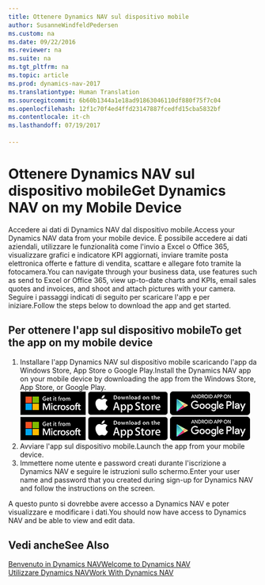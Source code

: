 ```yaml
---
title: Ottenere Dynamics NAV sul dispositivo mobile
author: SusanneWindfeldPedersen
ms.custom: na
ms.date: 09/22/2016
ms.reviewer: na
ms.suite: na
ms.tgt_pltfrm: na
ms.topic: article
ms.prod: dynamics-nav-2017
ms.translationtype: Human Translation
ms.sourcegitcommit: 6b60b1344a1e18ad91863046110df880f75f7c04
ms.openlocfilehash: 12f1c70f4ed4ffd23147887fcedfd15cba5832bf
ms.contentlocale: it-ch
ms.lasthandoff: 07/19/2017

---
```


# <a name="get-dynamics-nav-on-my-mobile-device"></a><span data-ttu-id="fcff1-102">Ottenere Dynamics NAV sul dispositivo mobile</span><span class="sxs-lookup"><span data-stu-id="fcff1-102">Get Dynamics NAV on my Mobile Device</span></span>
<span data-ttu-id="fcff1-103">Accedere ai dati di Dynamics NAV dal dispositivo mobile.</span><span class="sxs-lookup"><span data-stu-id="fcff1-103">Access your Dynamics NAV data from your mobile device.</span></span> <span data-ttu-id="fcff1-104">È possibile accedere ai dati aziendali, utilizzare le funzionalità come l'invio a Excel o Office 365, visualizzare grafici e indicatore KPI aggiornati, inviare tramite posta elettronica offerte e fatture di vendita, scattare e allegare foto tramite la fotocamera.</span><span class="sxs-lookup"><span data-stu-id="fcff1-104">You can navigate through your business data, use features such as send to Excel or Office 365, view up-to-date charts and KPIs, email sales quotes and invoices, and shoot and attach pictures with your camera.</span></span> <span data-ttu-id="fcff1-105">Seguire i passaggi indicati di seguito per scaricare l'app e per iniziare.</span><span class="sxs-lookup"><span data-stu-id="fcff1-105">Follow the steps below to download the app and get started.</span></span>

## <a name="to-get-the-app-on-my-mobile-device"></a><span data-ttu-id="fcff1-106">Per ottenere l'app sul dispositivo mobile</span><span class="sxs-lookup"><span data-stu-id="fcff1-106">To get the app on my mobile device</span></span>
1. <span data-ttu-id="fcff1-107">Installare l'app Dynamics NAV sul dispositivo mobile scaricando l'app da Windows Store, App Store o Google Play.</span><span class="sxs-lookup"><span data-stu-id="fcff1-107">Install the Dynamics NAV app on your mobile device by downloading the app from the Windows Store, App Store, or Google Play.</span></span>  
<span data-ttu-id="fcff1-108">[![Windows Store](./media/install-mobile-app/windowsstore.png)](http://go.microsoft.com/fwlink/?LinkId=734848)
[![App Store](./media/install-mobile-app/appstore.png)](http://go.microsoft.com/fwlink/?LinkId=734847) [![Google Play](./media/install-mobile-app/googleplay.png)](http://go.microsoft.com/fwlink/?LinkId=734849)</span><span class="sxs-lookup"><span data-stu-id="fcff1-108">[![Windows Store](./media/install-mobile-app/windowsstore.png)](http://go.microsoft.com/fwlink/?LinkId=734848)
[![App Store](./media/install-mobile-app/appstore.png)](http://go.microsoft.com/fwlink/?LinkId=734847) [![Google Play](./media/install-mobile-app/googleplay.png)](http://go.microsoft.com/fwlink/?LinkId=734849)</span></span>  
2. <span data-ttu-id="fcff1-109">Avviare l'app sul dispositivo mobile.</span><span class="sxs-lookup"><span data-stu-id="fcff1-109">Launch the app from your mobile device.</span></span>
3. <span data-ttu-id="fcff1-110">Immettere nome utente e password creati durante l'iscrizione a Dynamics NAV e seguire le istruzioni sullo schermo.</span><span class="sxs-lookup"><span data-stu-id="fcff1-110">Enter your user name and password that you created during sign-up for Dynamics NAV and follow the instructions on the screen.</span></span>

<span data-ttu-id="fcff1-111">A questo punto si dovrebbe avere accesso a Dynamics NAV e poter visualizzare e modificare i dati.</span><span class="sxs-lookup"><span data-stu-id="fcff1-111">You should now have access to Dynamics NAV and be able to view and edit data.</span></span>

## <a name="see-also"></a><span data-ttu-id="fcff1-112">Vedi anche</span><span class="sxs-lookup"><span data-stu-id="fcff1-112">See Also</span></span>
[<span data-ttu-id="fcff1-113">Benvenuto in Dynamics NAV</span><span class="sxs-lookup"><span data-stu-id="fcff1-113">Welcome to Dynamics NAV</span></span>](across-get-started.md)  
[<span data-ttu-id="fcff1-114">Utilizzare Dynamics NAV</span><span class="sxs-lookup"><span data-stu-id="fcff1-114">Work With Dynamics NAV</span></span>](ui-work-product.md)  

